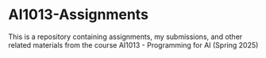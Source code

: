 # AI1013-Assignments
This is a repository containing assignments, my submissions, and other related materials from the course AI1013 - Programming for AI (Spring 2025)
